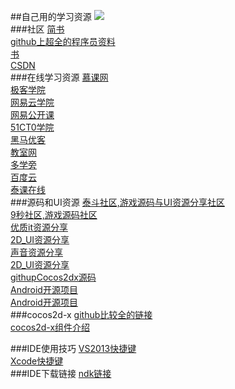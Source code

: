 ##自己用的学习资源
![](https://pixabay.com/static/uploads/photo/2014/12/15/17/17/sailing-boat-569336_640.jpg)</br>
###社区
[简书](http://www.jianshu.com)</br>
[github上超全的程序员资料](https://github.com/vhf/free-programming-books/blob/master/free-programming-books-zh.md)</br>
[书](https://github.com/search?utf8=%E2%9C%93&q=books&type=Repositories&ref=searchresults)</br>
[CSDN](http://edu.csdn.net/)</br>
###在线学习资源
[慕课网](http://www.imooc.com/course/list)</br>
[极客学院](http://www.jikexueyuan.com)</br>
[网易云学院](http://study.163.com)</br>
[网易公开课](http://open.163.com)</br>
[51CT0学院](http://edu.51cto.com)</br>
[黑马优客](http://www.hmuk.cn/Path/course/id/3648.html)</br>
[教室网](http://www.jiao4.com/cocos2d/3/5513.html)</br>
[多学旁](http://www.dxpang.com/yxkf/Cocos2d/103.html)</br>
[百度云](http://www.bdsola.com/)</br>
[泰课在线](http://www.taikr.com/)</br>
###源码和UI资源
[泰斗社区,游戏源码与UI资源分享社区](http://www.taidous.com)</br>
[ 9秒社区,游戏源码社区](http://www.9miao.com)</br>
[优质it资源分享](http://www.itziyuan.top/youxi_325)</br>
[2D_UI资源分享](http://opengameart.org/)</br>
[声音资源分享](http://www.freesound.org/)</br>
[2D_UI资源分享](http://usui.moo.jp/rpg_tukuru.html)</br>
[githupCocos2dx源码](https://github.com/ouzhigang/OzgGameRPG)</br>
[Android开源项目](https://github.com/crazier9527?language=java&tab=stars)</br>
[Android开源项目](http://www.jianshu.com/p/c199dce0b4b8)</br>
###cocos2d-x
[github比较全的链接](https://github.com/KeepSilenceQP/Cocos2d-xData)</br>
[cocos2d-x组件介绍](http://cocos2d-x.org/docs/programmers-guide/basic_concepts/)</br>

###IDE使用技巧
[VS2013快捷键](http://www.cnblogs.com/xionglee/articles/5494043.html)</br>
[Xcode快捷键](http://www.cppblog.com/brucejini/archive/2010/12/24/137367.html)</br>
###IDE下载链接
[ndk链接](http://www.androiddevtools.cn/)</br>

